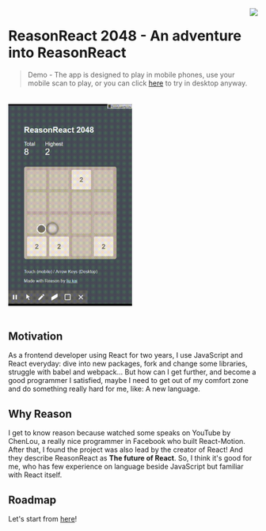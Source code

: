 <img src="http://makeupforever.oss-cn-hangzhou.aliyuncs.com/qr.png" align="right" />

# ReasonReact 2048 - An adventure into ReasonReact
> Demo - The app is designed to play in mobile phones, use your mobile scan to play, or you can click [here](https://liu9293.github.io/reason-react-2048/) to try in desktop anyway.

<img src="https://raw.githubusercontent.com/LIU9293/reason-react-2048/master/demo.gif" align="center"  style="margin: 20px auto; width: 250px" />

## Motivation
As a frontend developer using React for two years, I use JavaScript and React everyday: dive into new packages, fork and change some libraries, struggle with babel and webpack... But how can I get further, and become a good programmer I satisfied, maybe I need to get out of my comfort zone and do something really hard for me, like: A new language.

## Why Reason
I get to know reason because watched some speaks on YouTube by ChenLou, a really nice programmer in Facebook who built React-Motion. After that, I found the project was also lead by the creator of React! And they describe ReasonReact as **The future of React**. So, I think it's good for me, who has few experience on language beside JavaScript but familiar with React itself.

## Roadmap
Let's start from [here](https://github.com/LIU9293/reason-react-2048/blob/master/roadmap/day1.md)!
